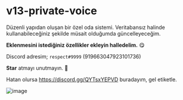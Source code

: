 # v13-private-voice

Düzenli yapıdan oluşan bir özel oda sistemi. Veritabansız halinde kullanabileceğiniz şekilde müsait olduğumda güncelleyeceğim.

**Eklenmesini istediğiniz özellikler ekleyin halledelim.** 😋

Discord adresim; `respect#9999` (919663047923101736)

**Star** atmayı unutmayın. 🌟

Hatan olursa https://discord.gg/QYTsxYEPVD buradayım, gel etiketle.

![image](https://user-images.githubusercontent.com/79569914/156918185-2c3ac45e-ce91-4d46-8177-2c27817b177b.png)
